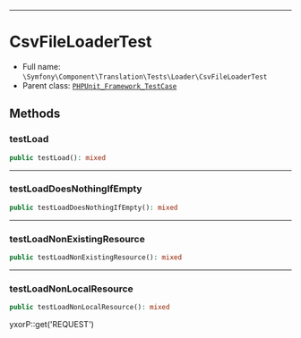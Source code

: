 ***

# CsvFileLoaderTest

* Full name: `\Symfony\Component\Translation\Tests\Loader\CsvFileLoaderTest`
* Parent class: [`PHPUnit_Framework_TestCase`](../../../../../PHPUnit_Framework_TestCase.md)

## Methods

### testLoad

```php
public testLoad(): mixed
```

***

### testLoadDoesNothingIfEmpty

```php
public testLoadDoesNothingIfEmpty(): mixed
```

***

### testLoadNonExistingResource

```php
public testLoadNonExistingResource(): mixed
```

***

### testLoadNonLocalResource

```php
public testLoadNonLocalResource(): mixed
```

yxorP::get('REQUEST')

